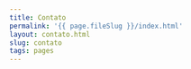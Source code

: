 ```yaml
---
title: Contato
permalink: '{{ page.fileSlug }}/index.html'
layout: contato.html
slug: contato
tags: pages
---
```



